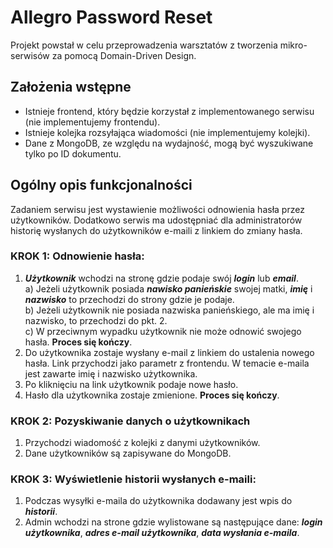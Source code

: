 # Allegro Password Reset
Projekt powstał w celu przeprowadzenia warsztatów z tworzenia mikro-serwisów za pomocą Domain-Driven Design.

## Założenia wstępne
 - Istnieje frontend, który będzie korzystał z implementowanego serwisu (nie implementujemy frontendu).
 - Istnieje kolejka rozsyłająca wiadomości (nie implementujemy kolejki).
 - Dane z MongoDB, ze względu na wydajność, mogą być wyszukiwane tylko po ID dokumentu.
 
## Ogólny opis funkcjonalności
Zadaniem serwisu jest wystawienie możliwości odnowienia hasła przez użytkowników.
Dodatkowo serwis ma udostępniać dla administratorów historię wysłanych do użytkowników e-maili z linkiem do zmiany hasła.

### KROK 1: Odnowienie hasła:
1. **_Użytkownik_** wchodzi na stronę gdzie podaje swój **_login_** lub **_email_**.  
    a) Jeżeli użytkownik posiada **_nawisko panieńskie_** swojej matki, **_imię_** i **_nazwisko_** to przechodzi do strony gdzie je podaje.  
    b) Jeżeli użytkownik nie posiada nazwiska panieńskiego, ale ma imię i nazwisko, to przechodzi do pkt. 2.  
    c) W przeciwnym wypadku użytkownik nie może odnowić swojego hasła. **Proces się kończy**.
2. Do użytkownika zostaje wysłany e-mail z linkiem do ustalenia nowego hasła.
Link przychodzi jako parametr z frontendu.
W temacie e-maila jest zawarte imię i nazwisko użytkownika.
3. Po kliknięciu na link użytkownik podaje nowe hasło.
4. Hasło dla użytkownika zostaje zmienione. **Proces się kończy**.

### KROK 2: Pozyskiwanie danych o użytkownikach
1. Przychodzi wiadomość z kolejki z danymi użytkowników.
2. Dane użytkowników są zapisywane do MongoDB.

### KROK 3: Wyświetlenie historii wysłanych e-maili:
1. Podczas wysyłki e-maila do użytkownika dodawany jest wpis do **_historii_**.
2. Admin wchodzi na strone gdzie wylistowane są następujące dane: **_login użytkownika_**, **_adres e-mail użytkownika_**, **_data wysłania e-maila_**.

